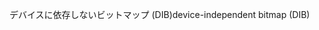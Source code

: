 <span data-ttu-id="d64b0-101">デバイスに依存しないビットマップ (DIB)</span><span class="sxs-lookup"><span data-stu-id="d64b0-101">device-independent bitmap (DIB)</span></span>